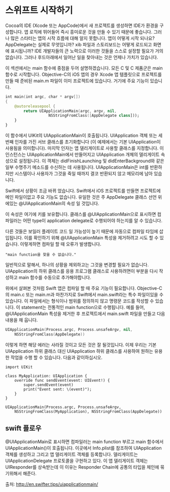 # 스위프트 시작하기

Cocoa의 IDE (Xcode 또는 AppCode)에서 새 프로젝트를 생성하면 IDE가 환경을 구성합니다. 앱 로직에 뛰어들어 즉시 흥미로운 것을 만들 수 있기 때문에 좋습니다.
그러나 많은 스타터는 앱의 시작 흐름에 대해 알지 못합니다. 앱이 어떻게 시작 되나요? AppDelegate는 실제로 무엇입니까?
xib 파일과 스토리보드는 어떻게 로드되고 화면에 표시됩니까?
IDE 개발자들의 큰 노력으로 이러한 것들을 스스로 설정할 필요가 거의 없습니다. 그러나 후드아래에서 일어난 일을 찾아내는 것은 언제나 가치가 있습니다.

이 섹션에서는 main 함수에 중점을 두어 설명하겠습니다. 모든 C 및 C 제품군은 main 함수로 시작합니다. Objective-C의 iOS 앱의 경우 Xcode 앱 템플릿으로 프로젝트를 만들 때 준비된 main.m 파일이 이미 프로젝트에 있습니다. 거기에 주요 기능이 있습니다.

``` swift
int main(int argc, char * argv[])
{
    @autoreleasepool {
        return UIApplicationMain(argc, argv, nil,
                   NSStringFromClass([AppDelegate class]));
    }
}
```

이 함수에서 UIKit의 UIApplicationMain이 호출됩니다. UIApplication 객체 또는 세 번째 인자를 가진 서브 클래스를 초기화합니다 (이 예제에서는 기본 UIApplication이 사용됨을 의미합니다). 마지막 인자는 앱 델리게이트로 사용할 클래스를 지정합니다. 이 인스턴스는 UIApplicationMain에서 만들어지고 UIApplication 개체의 델리게이트 속성으로 설정됩니다. 
이 객체는 didFinishLaunching 및 didEnterBackground와 같은 일부 수명주기 메소드를 수신하는 데 사용됩니다. UIApplicationMain은 int를 반환하지만 시스템이나 사용자가 그것을 죽일 때까지 결코 반환되지 않고 메모리에 남아 있습니다.

Swift에서 상황이 조금 바뀌 었습니다. Swift에서 iOS 프로젝트를 만들면 프로젝트에 메인 파일이없고 주요 기능도 없습니다. 유일한 것은 주 AppDelegate 클래스 선언 위에있는 @UIApplicationMain의 속성 일 것입니다.

이 속성은 여기에 키를 보유합니다. 클래스를 @UIApplicationMain으로 표시하면 컴파일러는 어떤 type이 application delegate로 수행되어야 하는지를 알 수 있습니다. 

다른 것들은 보일러 플레이트 코드 일 가능성이 높기 때문에 자동으로 컴파일 타임에 삽입됩니다. 이를 확인하기 위해 @UIApplicationMain 특성을 제거하려고 시도 할 수 있습니다. 이렇게하면 컴파일 할 때 오류가 발생합니다.

	"main function을 찾을 수 없습니다."

일반적으로 말해서, 하나의 상황을 제외하고는 그것을 변경할 필요가 없습니다. UIApplication의 하위 클래스를 응용 프로그램 클래스로 사용하려면이 부분을 다시 작성하고 main 함수를 수동으로 추가해야합니다.

위에서 살펴본 것처럼 Swift 앱은 컴파일 할 때 주요 기능이 필요합니다. Objective-C의 main.c 또는 main.m과 마찬가지로 Swift에서 main.swift라는 특수 파일이있을 수 있습니다. 이 파일에서는 형식이나 범위를 정의하지 않고 명령문 코드를 작성할 수 있습니다. 이 statement는 전통적인 main function으로 수행됩니다. 예를 들어, @UIApplicationMain 특성을 제거한 후 프로젝트에서 main.swift 파일을 만들고 다음 내용을 채 웁니다.

``` swift
UIApplicationMain(Process.argc, Process.unsafeArgv, nil,
    NSStringFromClass(AppDelegate))
```

이렇게 하면 해당 에러는 사라질 것이고 모든 것은 잘 될것입니다. 이제 우리는 기본 UIApplication 하위 클래스 대신 UIApplication 하위 클래스를 사용하여 원하는 유용한 작업을 수행 할 수 있습니다. 다음과 같이하십시오.

```
import UIKit

class MyApplication: UIApplication {
    override func sendEvent(event: UIEvent!) {
        super.sendEvent(event)
        print("Event sent: \(event)");
    }
}

UIApplicationMain(Process.argc, Process.unsafeArgv,
    NSStringFromClass(MyApplication), NSStringFromClass(AppDelegate))

```

## swift 플로우
@UIApplicationMain로 표시하면 컴파일러는 main function 부르고 main 함수에서 UIApplicationMain()이 호출됩니다.
이곳에서 Info.plist를 참조하여 UIApplication 객체를 생성하고  그리고 앱 델리게이트 객체를 등록합니다. 델리게이트는 UIApplicationDelegate 프로토콜을 구현하고 있다.
이 앱 델리게이트 객체는 UIResponder를 상속받는데 이 이유는 Responder Chain에 공통의 타입을 체인에 묶기위해서 해준다.


출처: http://en.swifter.tips/uiapplicationmain/ 

